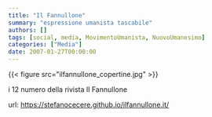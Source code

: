```yaml
---
title: "Il Fannullone"
summary: "espressione umanista tascabile"
authors: []
tags: [social, media, MovimentoUmanista, NuovoUmanesimo]
categories: ["Media"]
date: 2007-01-27T00:00:00
---
```


{{< figure src="ilfannullone_copertine.jpg" >}}

i 12 numero della rivista Il Fannullone

url: <https://stefanocecere.github.io/ilfannullone.it/>

